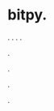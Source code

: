 # bitpy.
.
.
.
.












.






















































.
























.



























.











